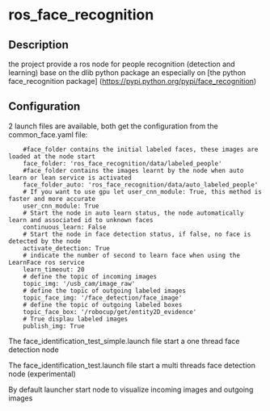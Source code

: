 # ros_face_recognition

## Description
the project provide a ros node for people recognition (detection and learning) base on the dlib python package an especially on [the python face_recognition package] (https://pypi.python.org/pypi/face_recognition) 

## Configuration 

2 launch files are available, both get the configuration from the common_face.yaml file:
```(python)
    #face_folder contains the initial labeled faces, these images are loaded at the node start
    face_folder: 'ros_face_recognition/data/labeled_people'
    #face_folder contains the images learnt by the node when auto learn or lean service is activated
    face_folder_auto: 'ros_face_recognition/data/auto_labeled_people'
    # If you want to use gpu let user_cnn_module: True, this method is faster and more accurate
    user_cnn_module: True
    # Start the node in auto learn status, the node automatically learn and associated id to unknown faces
    continuous_learn: False
    # Start the node in face detection status, if false, no face is detected by the node
    activate_detection: True
    # indicate the number of second to learn face when using the LearnFace ros service
    learn_timeout: 20
    # define the topic of incoming images
    topic_img: '/usb_cam/image_raw'
    # define the topic of outgoing labeled images
    topic_face_img: '/face_detection/face_image'
    # define the topic of outgoing labeled boxes
    topic_face_box: '/robocup/get/entity2D_evidence'
    # True displau labeled images
    publish_img: True
```

The face_identification_test_simple.launch file start a one thread face detection node

The face_identification_test.launch file start a multi threads face detection node (experimental)

By default launcher start node to visualize incoming images and outgoing images